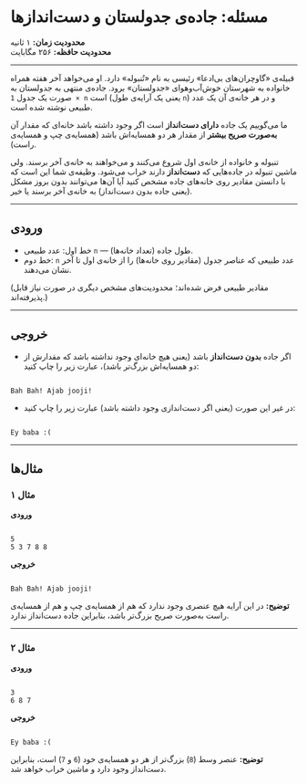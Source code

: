 # مسئله: جاده‌ی جدولستان و دست‌اندازها

**محدودیت زمان:** ۱ ثانیه  
**محدودیت حافظه:** ۲۵۶ مگابایت

---

قبیله‌ی «گاوچران‌های بی‌ادعا» رئیسی به نام «تُنبوله» دارد. او می‌خواهد آخر هفته همراه خانواده به شهرستان خوش‌آب‌وهوای «جدولستان» برود. جاده‌ی منتهی به جدولستان به صورت یک جدول `1 × n` است (یعنی یک آرایه‌ی طول `n`) و در هر خانه‌ی آن یک عدد طبیعی نوشته شده است.

ما می‌گوییم یک جاده **دارای دست‌انداز** است اگر وجود داشته باشد خانه‌ای که مقدار آن **به‌صورت صریح بیشتر** از مقدار هر دو همسایه‌اش باشد (همسایه‌ی چپ و همسایه‌ی راست).  

تنبوله و خانواده از خانه‌ی اول شروع می‌کنند و می‌خواهند به خانه‌ی آخر برسند. ولی ماشین تنبوله در جاده‌هایی که **دست‌انداز** دارند خراب می‌شود. وظیفه‌ی شما این است که با دانستن مقادیر روی خانه‌های جاده مشخص کنید آیا آن‌ها می‌توانند بدون بروز مشکل (یعنی جاده بدون دست‌انداز) به خانه‌ی آخر برسند یا خیر.

---

## ورودی

- خط اول: عدد طبیعی `n` — طول جاده (تعداد خانه‌ها).  
- خط دوم: `n` عدد طبیعی که عناصر جدول (مقادیر روی خانه‌ها) را از خانه‌ی اول تا آخر نشان می‌دهند.

(مقادیر طبیعی فرض شده‌اند؛ محدودیت‌های مشخص دیگری در صورت نیاز قابل پذیرفته‌اند.)

---

## خروجی

- اگر جاده **بدون دست‌انداز** باشد (یعنی هیچ خانه‌ای وجود نداشته باشد که مقدارش از دو همسایه‌اش بزرگ‌تر باشد)، عبارت زیر را چاپ کنید:
```

Bah Bah! Ajab jooji!

```
- در غیر این صورت (یعنی اگر دست‌اندازی وجود داشته باشد) عبارت زیر را چاپ کنید:
```

Ey baba :(

```

---

## مثال‌ها

### مثال ۱
**ورودی**
```

5
5 3 7 8 8

```
**خروجی**
```

Bah Bah! Ajab jooji!

```
**توضیح:** در این آرایه هیچ عنصری وجود ندارد که هم از همسایه‌ی چپ و هم از همسایه‌ی راست به‌صورت صریح بزرگ‌تر باشد، بنابراین جاده دست‌انداز ندارد.

---

### مثال ۲
**ورودی**
```

3
6 8 7

```
**خروجی**
```

Ey baba :(

```
**توضیح:** عنصر وسط (`8`) بزرگ‌تر از هر دو همسایه‌ی خود (`6` و `7`) است، بنابراین دست‌انداز وجود دارد و ماشین خراب خواهد شد.